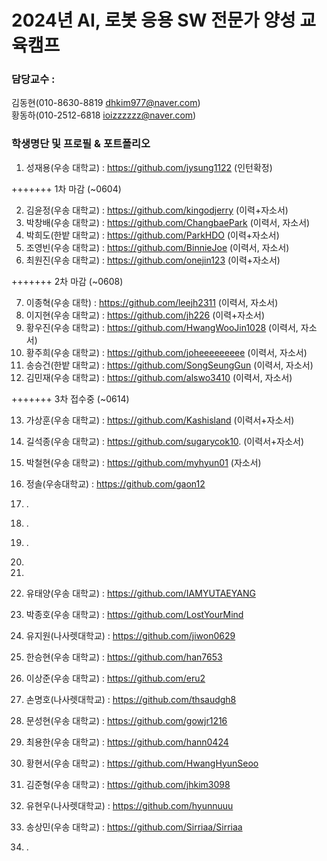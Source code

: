 
# 2024년 AI, 로봇 응용 SW 전문가 양성 교육캠프 ##
### 담당교수 : 
   김동현(010-8630-8819 dhkim977@naver.com)   
   황동하(010-2512-6818 ioizzzzzz@naver.com)
 
### 학생명단 및 프로필 & 포트폴리오 
01. 성재용(우송   대학교) :  https://github.com/jysung1122 (인턴확정)

+++++++ 1차 마감 (~0604)

02. 김윤정(우송   대학교) :  https://github.com/kingodjerry (이력+자소서)
03. 박창배(우송   대학교) :  https://github.com/ChangbaePark  (이력서, 자소서) 
04. 박희도(한밭   대학교) :  https://github.com/ParkHDO (이력+자소서)
05. 조영빈(우송  대학교) :  https://github.com/BinnieJoe (이력서, 자소서)
06. 최원진(우송  대학교) : https://github.com/onejin123 (이력+자소서)

+++++++ 2차 마감 (~0608)

07. 이종혁(우송  대학) : https://github.com/leejh2311   (이력서, 자소서)
08. 이지현(우송  대학교) : https://github.com/jh226   (이력+자소서)
09. 황우진(우송  대학교) : https://github.com/HwangWooJin1028   (이력서, 자소서)
10. 황주희(우송  대학교) : https://github.com/joheeeeeeeee   (이력서, 자소서)
11. 송승건(한밭   대학교) :  https://github.com/SongSeungGun   (이력서, 자소서)
12. 김민재(우송  대학교) : https://github.com/alswo3410   (이력서, 자소서)

+++++++ 3차 접수중 (~0614)

13. 가상훈(우송  대학교) : https://github.com/Kashisland  (이력서+자소서)
14. 길석종(우송  대학교) :  https://github.com/sugarycok10. (이력서+자소서)
15. 박철현(우송   대학교) :  https://github.com/myhyun01 (자소서)
16. 정솔(우송대학교) : https://github.com/gaon12
17. .
18. .
19. .
20.  
23. 
34. 유태양(우송   대학교) :  https://github.com/IAMYUTAEYANG
57. 박종호(우송   대학교) :  https://github.com/LostYourMind
58. 유지원(나사렛대학교) : https://github.com/jiwon0629
22. 한승현(우송  대학교) : https://github.com/han7653
23. 이상준(우송  대학교) : https://github.com/eru2
25. 손명호(나사렛대학교) : https://github.com/thsaudgh8
29. 문성현(우송  대학교) : https://github.com/gowjr1216
30. 최용한(우송  대학교) : https://github.com/hann0424
31. 황현서(우송  대학교) : https://github.com/HwangHyunSeoo
32. 김준형(우송  대학교) : https://github.com/jhkim3098
33. 유현우(나사렛대학교) : https://github.com/hyunnuuu
34. 송상민(우송 대학교) : https://github.com/Sirriaa/Sirriaa



38. .

